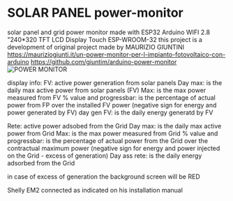 # SOLAR PANEL power-monitor
solar panel and grid power monitor made with ESP32 Arduino WIFI 2.8 "240*320 TFT LCD Display Touch ESP-WROOM-32
this project is a development of original project made by MAURIZIO GIUNTINI 
https://mauriziogiunti.it/un-power-monitor-per-l-impianto-fotovoltaico-con-arduino
https://github.com/giuntim/arduino-power-monitor
![POWER MONITOR](https://github.com/user-attachments/assets/012bbacb-fbfd-4e4b-b0d4-8f3b644f5bb6)

display info:
FV: active power generation from solar panels
Day max: is the daily max active power from solar panels (FV)
Max: is the max power measured from FV
% value and progressbar: is the percentage of actual power from FP over the installed FV power
(negative sign for energy and power generated by FV)
day gen FV: is the daily energy generatd by FV

Rete: active power adsobed from the Grid
Day max: is the daily max active power from Grid
Max: is the max power measured from Grid
% value and progressbar: is the percentage of actual power from the Grid over the contractual maximum power 
(negative sign for energy and power injected on the Grid - excess of generation)
Day ass rete: is the daily energy adsorbed from the Grid

in case of excess of generation the background screen will be RED

Shelly EM2 connected as indicated on his installation manual

